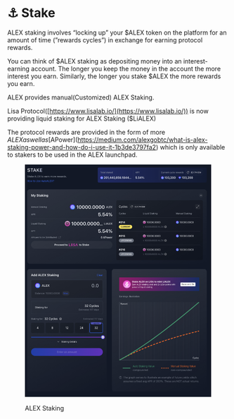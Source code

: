 # ⚓ Stake

ALEX staking involves “locking up” your $ALEX token on the platform for an amount of time (”rewards cycles”) in exchange for earning protocol rewards.&#x20;

You can think of $ALEX staking as depositing money into an interest-earning account. The longer you keep the money in the account the more interest you earn. Similarly, the longer you stake $ALEX the more rewards you earn.

ALEX provides manual(Customized) ALEX Staking.&#x20;

Lisa Protocol([https://www.lisalab.io/](https://www.lisalab.io/)) is now providing liquid staking for ALEX Staking ($LiALEX)&#x20;

The protocol rewards are provided in the form of more $ALEX as well as [$APower](https://medium.com/alexgobtc/what-is-alex-staking-power-and-how-do-i-use-it-1b3de3797fa2) which is only available to stakers to be used in the ALEX launchpad.

<figure><img src="../.gitbook/assets/image.png" alt=""><figcaption><p>ALEX Staking</p></figcaption></figure>
